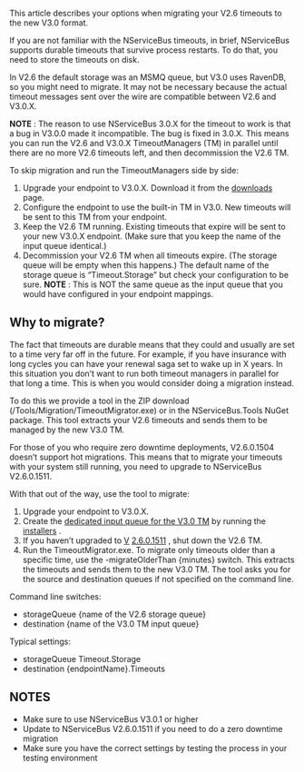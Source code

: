<!--
title: "Migrating To NServiceBus 3.0 – Timeouts"
tags: ""
summary: "This article describes your options when migrating your V2.6 timeouts to the new V3.0 format."
-->

This article describes your options when migrating your V2.6 timeouts to the new V3.0 format.

If you are not familiar with the NServiceBus timeouts, in brief, NServiceBus supports durable timeouts that survive process restarts. To do that, you need to store the timeouts on disk.

In V2.6 the default storage was an MSMQ queue, but V3.0 uses RavenDB, so you might need to migrate. It may not be necessary because the actual timeout messages sent over the wire are compatible between V2.6 and V3.0.X.

**NOTE** : The reason to use NServiceBus 3.0.X for the timeout to work is that a bug in V3.0.0 made it incompatible. The bug is fixed in 3.0.X. This means you can run the V2.6 and V3.0.X TimeoutManagers (TM) in parallel until there are no more V2.6 timeouts left, and then decommission the V2.6 TM.

To skip migration and run the TimeoutManagers side by side:

1.  Upgrade your endpoint to V3.0.X. Download it from the
    [downloads](/downloads) page.
2.  Configure the endpoint to use the built-in TM in V3.0. New timeouts
    will be sent to this TM from your endpoint.
3.  Keep the V2.6 TM running. Existing timeouts that expire will be sent
    to your new V3.0.X endpoint. (Make sure that you keep the name of
    the input queue identical.)
4.  Decommission your V2.6 TM when all timeouts expire. (The storage
    queue will be empty when this happens.) The default name of the
    storage queue is “Timeout.Storage” but check your configuration to
    be sure. **NOTE** : This is NOT the same queue as the input queue
    that you would have configured in your endpoint mappings.

Why to migrate?
---------------

The fact that timeouts are durable means that they could and usually are set to a time very far off in the future. For example, if you have insurance with long cycles you can have your renewal saga set to wake up in X years. In this situation you don’t want to run both timeout managers in parallel for that long a time. This is when you would consider doing a migration instead.

To do this we provide a tool in the ZIP download
(/Tools/Migration/TimeoutMigrator.exe) or in the NServiceBus.Tools NuGet package. This tool extracts your V2.6 timeouts and sends them to be managed by the new V3.0 TM.

For those of you who require zero downtime deployments, V2.6.0.1504 doesn’t support hot migrations. This means that to migrate your timeouts with your system still running, you need to upgrade to NServiceBus V2.6.0.1511.

With that out of the way, use the tool to migrate:

1.  Upgrade your endpoint to V3.0.X.
2.  Create the [dedicated input queue for the V3.0
    TM](convention-over-configuration) by running the
    [installers](nservicebus-installers.md) .
3.  If you haven’t upgraded to
    [V](http://particular.cloudapp.net/downloads)
    [2.6.0.1511](http://particular.cloudapp.net/downloads) , shut down
    the V2.6 TM.
4.  Run the TimeoutMigrator.exe. To migrate only timeouts older than a
    specific time, use the -migrateOlderThan {minutes} switch. This
    extracts the timeouts and sends them to the new V3.0 TM. The tool
    asks you for the source and destination queues if not specified on
    the command line.

Command line switches:

-   storageQueue {name of the V2.6 storage queue}
-   destination {name of the V3.0 TM input queue}

Typical settings:

-   storageQueue Timeout.Storage
-   destination {endpointName}.Timeouts

NOTES
-----

-   Make sure to use NServiceBus V3.0.1 or higher
-   Update to NServiceBus V2.6.0.1511 if you need to do a zero downtime
    migration
-   Make sure you have the correct settings by testing the process in
    your testing environment


